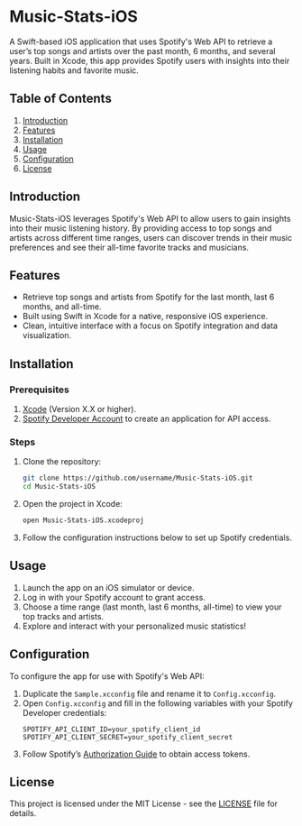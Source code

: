 # Music-Stats-iOS

A Swift-based iOS application that uses Spotify's Web API to retrieve a user’s top songs and artists over the past month, 6 months, and several years. Built in Xcode, this app provides Spotify users with insights into their listening habits and favorite music.

## Table of Contents

1. [Introduction](#introduction)
2. [Features](#features)
3. [Installation](#installation)
4. [Usage](#usage)
5. [Configuration](#configuration)
6. [License](#license)

## Introduction

Music-Stats-iOS leverages Spotify's Web API to allow users to gain insights into their music listening history. By providing access to top songs and artists across different time ranges, users can discover trends in their music preferences and see their all-time favorite tracks and musicians.

## Features

- Retrieve top songs and artists from Spotify for the last month, last 6 months, and all-time.
- Built using Swift in Xcode for a native, responsive iOS experience.
- Clean, intuitive interface with a focus on Spotify integration and data visualization.

## Installation

### Prerequisites
1. [Xcode](https://developer.apple.com/xcode/) (Version X.X or higher).
2. [Spotify Developer Account](https://developer.spotify.com/dashboard/) to create an application for API access.

### Steps
1. Clone the repository:
   ```bash
   git clone https://github.com/username/Music-Stats-iOS.git
   cd Music-Stats-iOS
   ```
2. Open the project in Xcode:
   ```bash
   open Music-Stats-iOS.xcodeproj
   ```
3. Follow the configuration instructions below to set up Spotify credentials.

## Usage

1. Launch the app on an iOS simulator or device.
2. Log in with your Spotify account to grant access.
3. Choose a time range (last month, last 6 months, all-time) to view your top tracks and artists.
4. Explore and interact with your personalized music statistics!

## Configuration

To configure the app for use with Spotify's Web API:

1. Duplicate the `Sample.xcconfig` file and rename it to `Config.xcconfig`.
2. Open `Config.xcconfig` and fill in the following variables with your Spotify Developer credentials:
   ```plaintext
   SPOTIFY_API_CLIENT_ID=your_spotify_client_id
   SPOTIFY_API_CLIENT_SECRET=your_spotify_client_secret
   ```
3. Follow Spotify’s [Authorization Guide](https://developer.spotify.com/documentation/general/guides/authorization-guide/) to obtain access tokens.

## License

This project is licensed under the MIT License - see the [LICENSE](LICENSE) file for details.